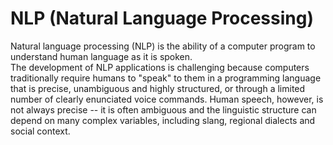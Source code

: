 # NLP (Natural Language Processing)

Natural language processing (NLP) is the ability of a computer program to understand human language as it is spoken.<br>
The development of NLP applications is challenging because computers traditionally require humans to "speak" to them in a programming language that is precise, unambiguous and highly structured, or through a limited number of clearly enunciated voice commands. Human speech, however, is not always precise -- it is often ambiguous and the linguistic structure can depend on many complex variables, including slang, regional dialects and social context.
